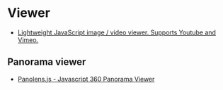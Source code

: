 # Viewer

- [Lightweight JavaScript image / video viewer. Supports Youtube and Vimeo.](https://github.com/henrygd/bigpicture)


## Panorama viewer

- [Panolens.js - Javascript 360 Panorama Viewer](https://github.com/pchen66/panolens.js)
